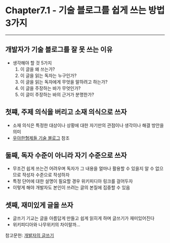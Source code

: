 # Chapter7.1 - 기술 블로그를 쉽게 쓰는 방법 3가지
---

## 개발자가 기술 블로그를 잘 못 쓰는 이유
- 생각해야 할 것 5가지 
    1. 이 글을 왜 쓰는가?
    2. 이 글을 읽는 독자는 누구인가?
    3. 이 글을 읽는 독자에게 무엇을 말하려고 하는가?
    4. 이 글을 주장하는 바가 무엇인가?
    5. 이 글이 주장하는 바의 근거가 분명한가?

## 첫쨰, 주제 의식을 버리고 소재 의식으로 쓰자
- 소재 의식은 특정한 대상이나 상황에 대한 자기만의 관점이나 생각이나 해결 방안을 의미
- [우아한형제들 기술 블로그](https://woowabros.github.io) 참조

## 둘째, 독자 수준이 아니라 자기 수준으로 쓰자
- 무조건 쉽게 쓰는건 어려우며 독자가 그 내용을 얼마나 활용할 수 있을지 알 수 없으므로 작성자 수준으로 작성하자
- 특정 단어에 대한 설명이 필요할 경우 위키피디아 링크를 걸어두자
- 이렇게 해야 개발자도 본인이 쓰려는 글의 본질에 집중할 수 있음

## 셋째, 재미있게 글을 쓰자
- 글쓰기 기교는 글을 아름답게 만들고 쉽게 읽히게 하며 글쓰기가 재미있어진다
- 위키피디아와 나무위키의 차이랄까...

참고문헌: [개발자의 글쓰기](http://www.kyobobook.co.kr/product/detailViewKor.laf?ejkGb=KOR&mallGb=KOR&barcode=9791158391744&orderClick=LAG&Kc=#N)